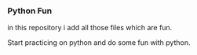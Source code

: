 ### Python Fun

in this repository i add all those files which are fun.

Start practicing on python and do some fun with python.
